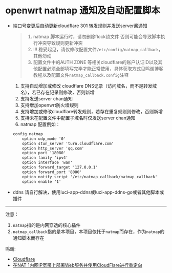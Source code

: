 # openwrt natmap 通知及自动配置脚本
* 端口号变更后自动更新cloudflare 301 转发规则并发送server酱通知

    > 1. natmap 脚本运行时，请勿删除flock锁文件
    > 否则可能会导致脚本执行冲突导致规则更新冲突
    > 2. !!! 稳妥起见，请仅修改配置文件`/etc/config/natmap_callback`，其他勿动
    > 3. 配置文件中的AUTH ZONE 等相关cloudflare的账户认证ID以及其他配置必须全部填写完毕才能正常使用，具体获取方式见鸣谢博客教程以及配置文件`natmap_callback.config`注释

    1. 支持自动增加或修改 cloudflare DNS记录（访问域名，而不是转发域名），若已存在记录则修改，否则新增
    2. 支持发送server chan通知
    3. 支持增加openwrt防火墙规则
    4. 支持增加或修改cloudflare转发规则，若存在重复规则则修改，否则新增
    5. 支持未在配置文件中配置子域名时仅发送server chan通知
    6. natmap 配置例如：
    ``` txt
    config natmap
        option udp_mode '0'
        option stun_server 'turn.cloudflare.com'
        option http_server 'qq.com'
        option port '18080'
        option family 'ipv4'
        option interface 'wan'
        option forward_target '127.0.0.1'
        option forward_port '8080'
        option notify_script '/etc/natmap_callback/natmap_callback'
        option enable '1'

    ```

* ddns 请自行解决，使用luci-app-ddns或luci-app-ddns-go或者其他脚本或插件

---

注意：
1. `natmap`指的是内网穿透的核心插件
2. `natmap_callback`指的是本项目，本项目依托于`natmap`而存在，作为`natmap`的通知脚本而存在

鸣谢:
* [Cloudflare](https://www.cloudflare.com)
* [在NAT 1内网IP宽带上部署Web服务并使用CloudFlare进行重定向](https://blog.dibin.eu.org/posts/%E5%9C%A8NAT-1%E5%86%85%E7%BD%91IP%E5%AE%BD%E5%B8%A6%E4%B8%8A%E9%83%A8%E7%BD%B2Web%E6%9C%8D%E5%8A%A1%E5%B9%B6%E4%BD%BF%E7%94%A8Cloudflare%E8%BF%9B%E8%A1%8C%E9%87%8D%E5%AE%9A%E5%90%91/)
